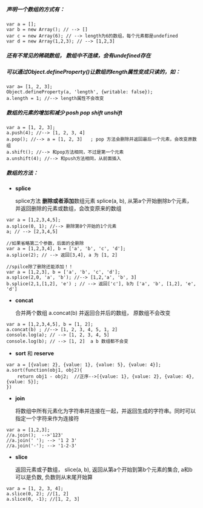 ##### 声明一个数组的方式有：
```
var a = []; 
var b = new Array(); // --> []
var c = new Array(6); // --> length为6的数组，每个元素都是undefined
var d = new Array(1,2,3); // --> [1,2,3]
```
##### 还有不常见的稀疏数组， 数组中不连续，会有undefined存在



##### 可以通过Object.defineProperty()让数组的length属性变成只读的，如：
```
var a= [1, 2, 3];
Object.defineProperty(a, 'length', {writable: false});
a.length = 1; //--> length属性不会改变
```


##### 数组的元素的增加和减少 posh pop shift unshift

```
var a = [1, 2, 3];
a.push(4); //--> [1, 2, 3, 4]
a.pop(); //--> a = [1, 2, 3]   ; pop 方法会删除并返回最后一个元素，会改变原数组
a.shift(); //--> 和pop方法相同，不过是第一个元素
a.unshift(4); //--> 和push方法相同，从前面插入
```
##### 数组的方法：
- **splice**

    splice方法  **删除或者添加**数组元素 splice(a, b), 从第a个开始删除b个元素，并返回删除的元素或数组，会改变原来的数组
    
```
var a = [1,2,3,4,5];
a.splice(0, 1); //--> 删除第0个开始的1个元素 
a; // --> [2,3,4,5]
```
    

```
//如果省略第二个参数，后面的全删除
var a = [1,2,3,4], b = ['a', 'b', 'c', 'd'];
a.splice(2); // --> 返回[3,4], a 为 [1, 2]
```
    

```
//spilce除了删除还能添加！！
var a = [1,2,3], b = ['a', 'b', 'c', 'd'];
a.splice(2,0, 'a', 'b'); //--> [1,2,'a', 'b', 3]
b.splice(2,1,[1,2], 'e') ; // --> 返回['c'], b为 ['a', 'b', [1,2], 'e', 'd']
```


    

- **concat**

    合并两个数组 a.concat(b) 并返回合并后的数组， 原数组不会改变
    
```
var a = [1,2,3,4,5], b = [1, 2];
a.concat(b) ; //--> [1, 2, 3, 4, 5, 1, 2]
console.log(a); // --> [1, 2, 3, 4, 5]
console.log(b); // --> [1, 2]  a b 数组都不会变
```

- **sort** 和 **reserve**

     
     
```
var a = [{value: 2}, {value: 1}, {value: 5}, {value: 4}];
a.sort(function(obj1, obj2){
    return obj1 - obj2;  //正序-->[{value: 1}, {value: 2}, {value: 4}, {value: 5}];
})
```

-  **join**
  
    将数组中所有元素化为字符串并连接在一起，并返回生成的字符串。同时可以指定一个字符来作为连接符
    

```
var a = [1,2,3];
//a.join();  -->'123'
//a.join(' '); --> '1 2 3'
//a.join('-'); --> '1-2-3'
```

- **slice** 

    返回元素或子数组， slice(a, b), 返回从第a个开始到第b个元素的集合, a和b可以是负数, 负数则从末尾开始算
    

```
var a = [1, 2, 3, 4];
a.slice(0, 2); //[1, 2]
a.slice(0, -1); //[1, 2, 3]
```

